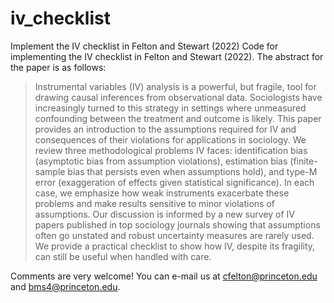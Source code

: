 # iv_checklist
Implement the IV checklist in Felton and Stewart (2022)
Code for implementing the IV checklist in Felton and Stewart (2022). The abstract for the paper is as follows:

> Instrumental variables (IV) analysis is a powerful, but fragile, tool for drawing causal inferences from observational data. Sociologists have increasingly turned to this strategy in settings where unmeasured confounding between the treatment and outcome is likely. This paper provides an introduction to the assumptions required for IV and consequences of their violations for applications in sociology. We review three methodological problems IV faces: identification bias (asymptotic bias from assumption violations), estimation bias (finite-sample bias that persists even when assumptions hold), and type-M error (exaggeration of effects given statistical significance). In each case, we emphasize how weak instruments exacerbate these problems and make results sensitive to minor violations of assumptions. Our discussion is informed by a new survey of IV papers published in top sociology journals showing that assumptions often go unstated and robust uncertainty measures are rarely used. We provide a practical checklist to show how IV, despite its fragility, can still be useful when handled with care.

Comments are very welcome! You can e-mail us at cfelton@princeton.edu and bms4@princeton.edu.
